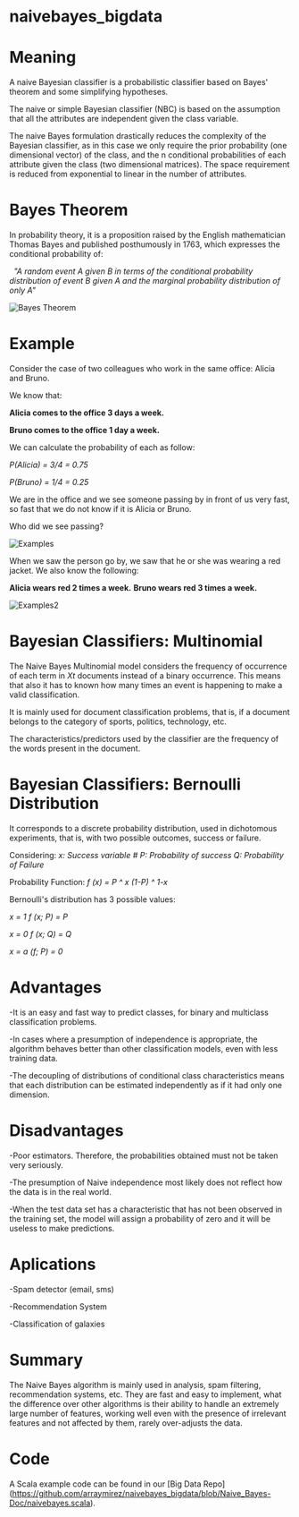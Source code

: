 # naivebayes_bigdata

# Meaning
A naive Bayesian classifier is a probabilistic classifier based on Bayes' theorem and some simplifying hypotheses.

The naive or simple Bayesian classifier (NBC) is based on the assumption that all the attributes are independent given the class variable. 

The naive Bayes formulation drastically reduces the complexity of the Bayesian classifier, as in this case we only require the prior probability (one dimensional vector) of the class, and the n conditional probabilities of each attribute given the class (two dimensional matrices). The space requirement is reduced from exponential to linear in the number of attributes. 



# Bayes Theorem
In probability theory, it is a proposition raised by the English mathematician Thomas Bayes and published posthumously in 1763, which expresses the conditional probability of:

  *"A random event A given B in terms of the conditional probability distribution of event B given A and the marginal probability distribution of only A"*
  
 ![Bayes Theorem](https://miro.medium.com/max/1468/1*LB-G6WBuswEfpg20FMighA.png) 
 
# Example
Consider the case of two colleagues who work in the same office: 
Alicia and Bruno.

We know that:

**Alicia comes to the office 3 days a week.**

**Bruno comes to the office 1 day a week.**

We can calculate the probability of each as follow:

*P(Alicia) = 3/4 = 0.75*

*P(Bruno) = 1/4 = 0.25*

We are in the office and we see someone passing by in front of us very fast, so fast that we do not know if it is Alicia or Bruno.

Who did we see passing?

![Examples](https://miro.medium.com/max/970/1*dz1jJM2c1lSnUn8WGxjSmw.png)

When we saw the person go by, we saw that he or she was wearing a red jacket. We also know the following:

**Alicia wears red 2 times a week.**
**Bruno wears red 3 times a week.**

![Examples2](https://miro.medium.com/max/2000/1*2U7-HsCsnHAW5m5JhUDyCg.png) 



 # Bayesian Classifiers: Multinomial
The Naive Bayes Multinomial model considers the frequency of occurrence of each term in *Xt* documents instead of a binary occurrence.
This means that also it has to known how many times an event is happening to make a valid classification.

It is mainly used for document classification problems, that is, if a document belongs to the category of sports, politics, technology, etc.

The characteristics/predictors used by the classifier are the frequency of the words present in the document.



# Bayesian Classifiers: Bernoulli Distribution
It corresponds to a discrete probability distribution, used in dichotomous experiments, that is, with two possible outcomes, success or failure.

Considering:
*x: Success variable #
P: Probability of success
Q: Probability of Failure*

Probability Function:
*f (x) = P ^ x (1-P) ^ 1-x*

Bernoulli's distribution has 3 possible values:

*x = 1 f (x; P) = P*

*x = 0 f (x; Q) = Q*

*x = a (f; P) = 0*

# Advantages
-It is an easy and fast way to predict classes, for binary and multiclass classification problems.

-In cases where a presumption of independence is appropriate, the algorithm behaves better than other classification models, even with less training data.

-The decoupling of distributions of conditional class characteristics means that each distribution can be estimated independently as if it had only one dimension.

# Disadvantages
-Poor estimators. Therefore, the probabilities obtained must not be taken very seriously.

-The presumption of Naive independence most likely does not reflect how the data is in the real world.

-When the test data set has a characteristic that has not been observed in the training set, the model will assign a probability of zero and it will be useless to make predictions.

# Aplications
-Spam detector (email, sms)

-Recommendation System

-Classification of galaxies

# Summary
The Naive Bayes algorithm is mainly used in analysis, spam filtering, recommendation systems, etc.
They are fast and easy to implement, what the difference over other algorithms is their ability to handle an extremely large      number of features, working well even with the presence of irrelevant features and not affected by them, rarely over-adjusts the data.


# Code

A Scala example code can be found in our [Big Data Repo] (https://github.com/arraymirez/naivebayes_bigdata/blob/Naive_Bayes-Doc/naivebayes.scala).

